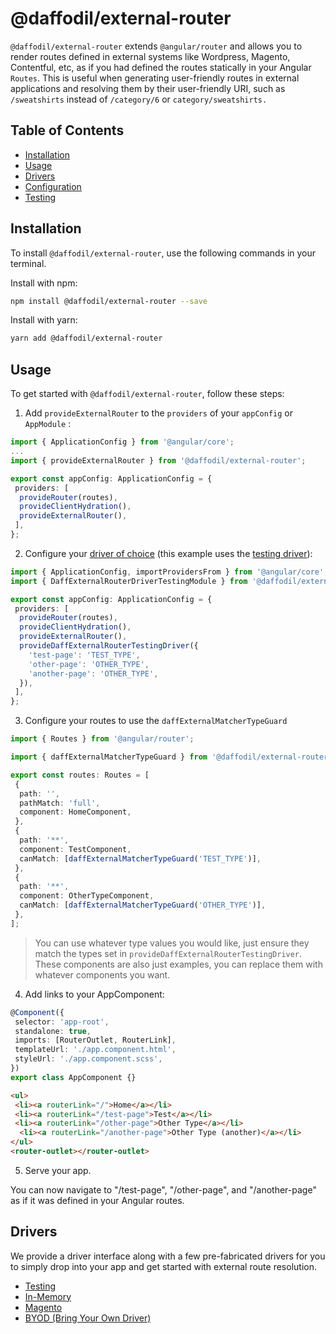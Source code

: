 # @daffodil/external-router

`@daffodil/external-router` extends `@angular/router` and allows you to render routes defined in external systems like Wordpress, Magento, Contentful, etc, as if you had defined the routes statically in your Angular `Routes`. This is useful when generating user-friendly routes in external applications and resolving them by their user-friendly URI, such as `/sweatshirts` instead of `/category/6` or `category/sweatshirts.`

<!-- omit in toc -->

## Table of Contents

- [Installation](#installation)
- [Usage](#usage)
- [Drivers](#drivers)
- [Configuration](/libs/external-router/guides/configuration.md)
- [Testing](/libs/external-router/guides/testing.md)

## Installation

To install `@daffodil/external-router`, use the following commands in your terminal.

Install with npm:

```bash
npm install @daffodil/external-router --save
```

Install with yarn:

```bash
yarn add @daffodil/external-router
```

## Usage

To get started with `@daffodil/external-router`, follow these steps:

1. Add `provideExternalRouter` to the `providers` of your `appConfig` or `AppModule` :

```ts
import { ApplicationConfig } from '@angular/core';
...
import { provideExternalRouter } from '@daffodil/external-router';

export const appConfig: ApplicationConfig = {
 providers: [
  provideRouter(routes),
  provideClientHydration(),
  provideExternalRouter(),
 ],
};
```

2. Configure your [driver of choice](#drivers) (this example uses the [testing driver](/libs/external-router/guides/driver/testing)):

```ts
import { ApplicationConfig, importProvidersFrom } from '@angular/core';
import { DaffExternalRouterDriverTestingModule } from '@daffodil/external-router/driver/testing';

export const appConfig: ApplicationConfig = {
 providers: [
  provideRouter(routes),
  provideClientHydration(),
  provideExternalRouter(),
  provideDaffExternalRouterTestingDriver({
    'test-page': 'TEST_TYPE',
    'other-page': 'OTHER_TYPE',
    'another-page': 'OTHER_TYPE',
  }),
 ],
};
```

3. Configure your routes to use the `daffExternalMatcherTypeGuard`

```ts
import { Routes } from '@angular/router';

import { daffExternalMatcherTypeGuard } from '@daffodil/external-router/routing';

export const routes: Routes = [
 {
  path: '',
  pathMatch: 'full',
  component: HomeComponent,
 },
 {
  path: '**',
  component: TestComponent,
  canMatch: [daffExternalMatcherTypeGuard('TEST_TYPE')],
 },
 {
  path: '**',
  component: OtherTypeComponent,
  canMatch: [daffExternalMatcherTypeGuard('OTHER_TYPE')],
 },
];
```

> You can use whatever type values you would like, just ensure they match the types set in `provideDaffExternalRouterTestingDriver`.
> These components are also just examples, you can replace them with whatever components you want.

4. Add links to your AppComponent:

```ts
@Component({
 selector: 'app-root',
 standalone: true,
 imports: [RouterOutlet, RouterLink],
 templateUrl: './app.component.html',
 styleUrl: './app.component.scss',
})
export class AppComponent {}
```

```html
<ul>
 <li><a routerLink="/">Home</a></li>
 <li><a routerLink="/test-page">Test</a></li>
 <li><a routerLink="/other-page">Other Type</a></li>
  <li><a routerLink="/another-page">Other Type (another)</a></li>
</ul>
<router-outlet></router-outlet>
```

5. Serve your app.

You can now navigate to "/test-page", "/other-page", and "/another-page"  as if it was defined in your Angular routes.

## Drivers

We provide a driver interface along with a few pre-fabricated drivers for you to simply drop into your app and get started with external route resolution.

- [Testing](/libs/external-router/guides/driver/testing)
- [In-Memory](/libs/external-router/guides/driver/in-memory)
- [Magento](/libs/external-router/guides/driver/magento)
- [BYOD (Bring Your Own Driver)](/libs/external-router/guides/driver/custom)
